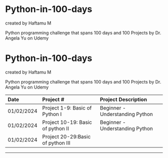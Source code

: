 # Python-in-100-days
created by Haftamu M

Python programming challenge that spans 100 days and 100 Projects by Dr. Angela Yu on Udemy
# Python-in-100-days
created by Haftamu M

Python programming challenge that spans 100 days and 100 Projects by Dr. Angela Yu on Udemy

| Date | Project #| Project Description  | 
| :---         |     :---      |          :--- |  
| 01/02/2024   | Project 1-9: Basic of Python I | Beginner - Understanding Python    |
| 01/02/2024   | Project 10-19: Basic of python II   | Beginner - Understanding Python  |
| 01/02/2024   | Project 20-29:Basic of python III   |   |

--------------------------------------------------------------------

